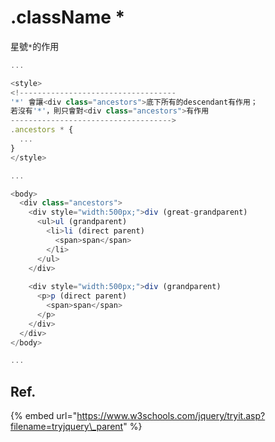 # .className \*

星號`*`的作用

```javascript
...

<style>
<!-----------------------------------
'*' 會讓<div class="ancestors">底下所有的descendant有作用；
若沒有'*'，則只會對<div class="ancestors">有作用
------------------------------------>
.ancestors * { 
  ...
}
</style>

...

<body>
  <div class="ancestors">
    <div style="width:500px;">div (great-grandparent)
      <ul>ul (grandparent)  
        <li>li (direct parent)
          <span>span</span>
        </li>
      </ul>   
    </div>
  
    <div style="width:500px;">div (grandparent)   
      <p>p (direct parent)
        <span>span</span>
      </p> 
    </div>
  </div>
</body>

...

```

## Ref.

{% embed url="https://www.w3schools.com/jquery/tryit.asp?filename=tryjquery\_parent" %}


